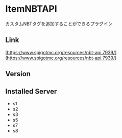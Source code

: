 # ItemNBTAPI
カスタムNBTタグを追加することができるプラグイン

## Link
[https://www.spigotmc.org/resources/nbt-api.7939/](https://www.spigotmc.org/resources/nbt-api.7939/)

## Version

## Installed Server
- s1
- s2
- s3
- s5
- s7
- s8
